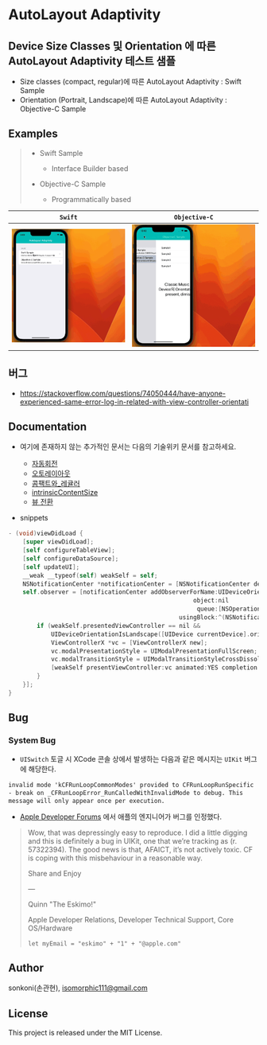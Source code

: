 # AutoLayout Adaptivity 

## Device Size Classes 및 Orientation 에 따른 AutoLayout Adaptivity **테스트** 샘플
- Size classes (compact, regular)에 따른 AutoLayout Adaptivity : Swift Sample
- Orientation (Portrait, Landscape)에 따른 AutoLayout Adaptivity : Objective-C Sample
    
## Examples
> - Swift Sample
>   - Interface Builder based
>
> - Objective-C Sample
>   - Programmatically based

`Swift` |`Objective-C`
---|---
<img src="./screenshot/Simulator_Screen_Recording_iPhone_14_2023-05-13 at 9.00.05.gif" width="450">|<img src="./screenshot/Screen Recording 2023-05-15 at 12.00.52.gif" width="450">    


## 버그
* https://stackoverflow.com/questions/74050444/have-anyone-experienced-same-error-log-in-related-with-view-controller-orientati

## Documentation

- 여기에 존재하지 않는 추가적인 문서는 다음의 기술위키 문서를 참고하세요.
    - [자동회전](http://wiki.mulgrim.net/page/Project:IOs-ObjC/자동회전)
    - [오토레이아웃](http://wiki.mulgrim.net/page/Project:IOs-ObjC/오토레이아웃)
    - [콤팩트와_레귤러](http://wiki.mulgrim.net/page/Project:IOs-ObjC/콤팩트와_레귤러)
    - [intrinsicContentSize](http://wiki.mulgrim.net/page/Api:UIKit/UIView/intrinsicContentSize)
    - [뷰 전환](http://wiki.mulgrim.net/page/Project:Mac-ObjC/뷰_전환)


- snippets
```objective-c
- (void)viewDidLoad {
    [super viewDidLoad];
    [self configureTableView];
    [self configureDataSource];
    [self updateUI];
    __weak __typeof(self) weakSelf = self;
    NSNotificationCenter *notificationCenter = [NSNotificationCenter defaultCenter];
    self.observer = [notificationCenter addObserverForName:UIDeviceOrientationDidChangeNotification
                                                    object:nil
                                                     queue:[NSOperationQueue mainQueue]
                                                usingBlock:^(NSNotification *note) {
        if (weakSelf.presentedViewController == nil &&
            UIDeviceOrientationIsLandscape([UIDevice currentDevice].orientation) == YES) {
            ViewControllerX *vc = [ViewControllerX new];
            vc.modalPresentationStyle = UIModalPresentationFullScreen;
            vc.modalTransitionStyle = UIModalTransitionStyleCrossDissolve;
            [weakSelf presentViewController:vc animated:YES completion:^{}];
        }
    }];
}

```

## Bug
### System Bug
- `UISwitch` 토글 시 XCode 콘솔 상에서 발생하는 다음과 같은 메시지는 `UIKit` 버그에 해당한다.
```
invalid mode 'kCFRunLoopCommonModes' provided to CFRunLoopRunSpecific - break on _CFRunLoopError_RunCalledWithInvalidMode to debug. This message will only appear once per execution.
```
- [Apple Developer Forums](https://developer.apple.com/forums/thread/132035?answerId=416935022#416935022) 에서 애플의 엔지니어가 버그를 인정했다.
> Wow, that was depressingly easy to reproduce. I did a little digging and this is definitely a bug in UIKit, one that we’re tracking as (r. 57322394). The good news is that, AFAICT, it’s not actively toxic. CF is coping with this misbehaviour in a reasonable way.
>
> Share and Enjoy
>
>   —
>
> Quinn "The Eskimo!"
>
> Apple Developer Relations, Developer Technical Support, Core OS/Hardware
>  ```
>  let myEmail = "eskimo" + "1" + "@apple.com"
>  ```


## Author

sonkoni(손관현), isomorphic111@gmail.com 

## License

This project is released under the MIT License.
